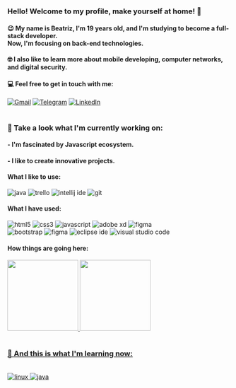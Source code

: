 ### Hello! Welcome to my profile, make yourself at home! 🤠

#### 😉 My name is Beatriz, I'm 19 years old, and I'm studying to become a full-stack developer.<br> Now, I'm focusing on back-end technologies.

#### 🤓 I also like to learn more about mobile developing, computer networks, and digital security.

#### 💻 Feel free to get in touch with me:

[![Gmail](https://img.shields.io/badge/Gmail-D14836?style=for-the-badge&logo=gmail&logoColor=white)](mailto:bsmbarreto@gmail.com)
[![Telegram](https://img.shields.io/badge/Telegram-2CA5E0?style=for-the-badge&logo=telegram&logoColor=white)](https://t.me/beatrixiez)
[![LinkedIn](https://img.shields.io/badge/LinkedIn-0077B5?style=for-the-badge&logo=linkedin&logoColor=white)](https://linkedin.com/in/beatriz-sm-barreto)

#

### 🧐 Take a look what I'm currently working on:

#### - I'm fascinated by Javascript ecosystem.
#### - I like to create innovative projects.

#### What I like to use:

<div style="display:inline">

<img alt="java" src="https://img.shields.io/badge/Java-ED8B00?style=for-the-badge&logo=java&logoColor=white">
<img alt="trello" src="https://img.shields.io/badge/Trello-0052CC?style=for-the-badge&logo=trello&logoColor=whit">
<img alt="intellij ide" src="https://img.shields.io/badge/IntelliJ_IDEA-000000.svg?style=for-the-badge&logo=intellij-idea&logoColor=white">
<img alt="git" src="https://img.shields.io/badge/GIT-E44C30?style=for-the-badge&logo=git&logoColor=white">

</div>

#### What I have used:

<div style="display:inline">

<img alt="html5" src="https://img.shields.io/badge/HTML5-E34F26?style=for-the-badge&logo=html5&logoColor=white">
<img alt="css3" src="https://img.shields.io/badge/CSS3-1572B6?style=for-the-badge&logo=css3&logoColor=white">
<img alt="javascript" src="https://img.shields.io/badge/JavaScript-F7DF1E?style=for-the-badge&logo=javascript&logoColor=black">
<img alt="adobe xd" src="https://img.shields.io/badge/Adobe%20XD-470137?style=for-the-badge&logo=Adobe%20XD&logoColor=#FF61F6">
<img alt="figma" src="https://img.shields.io/badge/Figma-F24E1E?style=for-the-badge&logo=figma&logoColor=white">
<br>
<img alt="bootstrap" src="https://img.shields.io/badge/Bootstrap-563D7C?style=for-the-badge&logo=bootstrap&logoColor=white">
<img alt="figma" src="https://img.shields.io/badge/Figma-F24E1E?style=for-the-badge&logo=figma&logoColor=white">
<img alt="eclipse ide" src="https://img.shields.io/badge/Eclipse-2C2255?style=for-the-badge&logo=eclipse&logoColor=white">
<img alt="visual studio code" src="https://img.shields.io/badge/Visual_Studio_Code-0078D4?style=for-the-badge&logo=visual%20studio%20code&logoColor=white">

</div>


#### How things are going here:

<div>
  <a href="https://github.com/beatrixiez?tab=repositories">
  <img height="160em" src="https://github-readme-stats.vercel.app/api?username=beatrixiez&count_private=true&show_icons=true&theme=chartreuse-dark"/>
  <img height="160em" src="https://github-readme-stats.vercel.app/api/top-langs/?username=beatrixiez&layout=compact&count_private=true&langs_count=8&theme=chartreuse-dark&title_color=ffffff"/>
</div>

#

### 🚀 And this is what I'm learning now:

<br>

<div style="display:inline">

<img alt="linux" src="https://img.shields.io/badge/Ubuntu-E95420?style=for-the-badge&logo=ubuntu&logoColor=white">
<img alt="java" src="https://img.shields.io/badge/Java-ED8B00?style=for-the-badge&logo=java&logoColor=white">

</div>


